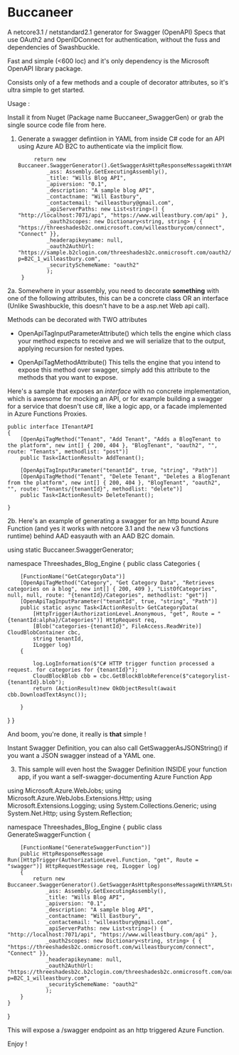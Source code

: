 # Buccaneer
A netcore3.1 / netstandard2.1 generator for Swagger (OpenAPI) Specs that use OAuth2 and OpenIDConnect for authentication, 
without the fuss and dependencies of Swashbuckle.

Fast and simple (<600 loc) and it's only dependency is the Microsoft OpenAPI library package.

Consists only of a few methods and a couple of decorator attributes, so it's ultra simple to get started.

Usage :

Install it from Nuget (Package name Buccaneer_SwaggerGen) or grab the single source code file from here.

1. Generate a swagger defintiion in YAML from inside C# code for an API using Azure AD B2C to authenticate via the implicit flow.

            return new Buccaneer.SwaggerGenerator().GetSwaggerAsHttpResponseMessageWithYAMLString(
                _ass: Assembly.GetExecutingAssembly(),
                _title: "Wills Blog API",
                _apiversion: "0.1",
                _description: "A sample blog API",
                _contactname: "Will Eastbury",
                _contactemail: "willeastbury@gmail.com",
                _apiServerPaths: new List<string>() { "http://localhost:7071/api", "https://www.willeastbury.com/api" },
                _oauth2scopes: new Dictionary<string, string> { { "https://threeshadesb2c.onmicrosoft.com/willeastburycom/connect", "Connect" }},
                _headerapikeyname: null,
                _oauth2AuthUrl: "https://sample.b2clogin.com/threeshadesb2c.onmicrosoft.com/oauth2/v2.0/authorize?p=B2C_1_willeastbury.com",
                _securitySchemeName: "oauth2"
                );
        }

2a. Somewhere in your assembly, you need to decorate **something** with one of the following attributes, this can be a concrete class OR an interface (Unlike Swashbuckle, this doesn't have to be a asp.net Web api call).

Methods can be decorated with TWO attributes

- OpenApiTagInputParameterAttribute() which tells the engine which class your method expects to receive and we will serialize that to the output, applying recursion for nested types. 

- OpenApiTagMethodAttribute() This tells the engine that you intend to expose this method over swagger, simply add this attribute to the methods that you want to expose.

Here's a sample that exposes an *interface* with no concrete implementation, which is awesome for mocking an API, or for example building a swagger for a service that doesn't use c#, like a logic app, or a facade implemented in Azure Functions Proxies.

    public interface ITenantAPI
    {
        [OpenApiTagMethod("Tenant", "Add Tenant", "Adds a BlogTenant to the platform", new int[] { 200, 404 }, "BlogTenant", "oauth2", "", route: "Tenants", methodlist: "post")]
        public Task<IActionResult> AddTenant();

        [OpenApiTagInputParameter("tenantId", true, "string", "Path")]
        [OpenApiTagMethod("Tenant", "Delete Tenant", "Deletes a BlogTenant from the platform", new int[] { 200, 404 }, "BlogTenant", "oauth2", "", route: "Tenants/{tenantId}", methodlist: "delete")]
        public Task<IActionResult> DeleteTenant();

    }
    
2b. Here's an example of generating a swagger for an http bound Azure Function (and yes it works with netcore 3.1 and the new v3 functions runtime) behind AAD easyauth with an AAD B2C domain.

using static Buccaneer.SwaggerGenerator;

namespace Threeshades_Blog_Engine
{
    public class Categories
    {

        [FunctionName("GetCategoryData")]
        [OpenApiTagMethod("Category", "Get Category Data", "Retrieves categories on a blog", new int[] { 200, 409 }, "ListOfCategories", null, null, route: "{tenantId}/Categories", methodlist: "get")]
        [OpenApiTagInputParameter("tenantId", true, "string", "Path")]
        public static async Task<IActionResult> GetCategoryData(
            [HttpTrigger(AuthorizationLevel.Anonymous, "get", Route = "{tenantId:alpha}/Categories")] HttpRequest req,
            [Blob("categories-{tenantId}", FileAccess.ReadWrite)] CloudBlobContainer cbc,
            string tenantId,
            ILogger log)
        {

            log.LogInformation($"C# HTTP trigger function processed a request. for categories for {tenantId}");
            CloudBlockBlob cbb = cbc.GetBlockBlobReference($"categorylist-{tenantId}.blob");
            return (ActionResult)new OkObjectResult(await cbb.DownloadTextAsync());

        }
   }
}

And boom, you're done, it really is **that** simple ! 

Instant Swagger Definition, you can also call GetSwaggerAsJSONString() if you want a JSON swagger instead of a YAML one.

3. This sample will even host the Swagger Definition INSIDE your function app, if you want a self-swagger-documenting Azure Function App

using Microsoft.Azure.WebJobs;
using Microsoft.Azure.WebJobs.Extensions.Http;
using Microsoft.Extensions.Logging;
using System.Collections.Generic;
using System.Net.Http;
using System.Reflection;

namespace Threeshades_Blog_Engine
{
    public class GenerateSwaggerFunction
    {
        
        [FunctionName("GenerateSwaggerFunction")]
        public HttpResponseMessage Run([HttpTrigger(AuthorizationLevel.Function, "get", Route = "swagger")] HttpRequestMessage req, ILogger log)
        {
            return new Buccaneer.SwaggerGenerator().GetSwaggerAsHttpResponseMessageWithYAMLString(
                _ass: Assembly.GetExecutingAssembly(),
                _title: "Wills Blog API",
                _apiversion: "0.1",
                _description: "A sample blog API",
                _contactname: "Will Eastbury",
                _contactemail: "willeastbury@gmail.com",
                _apiServerPaths: new List<string>() { "http://localhost:7071/api", "https://www.willeastbury.com/api" },
                _oauth2scopes: new Dictionary<string, string> { { "https://threeshadesb2c.onmicrosoft.com/willeastburycom/connect", "Connect" }},
                _headerapikeyname: null,
                _oauth2AuthUrl: "https://threeshadesb2c.b2clogin.com/threeshadesb2c.onmicrosoft.com/oauth2/v2.0/authorize?p=B2C_1_willeastbury.com",
                _securitySchemeName: "oauth2"
                );
        }
    }
}

This will expose a /swagger endpoint as an http triggered Azure Function.

Enjoy ! 
